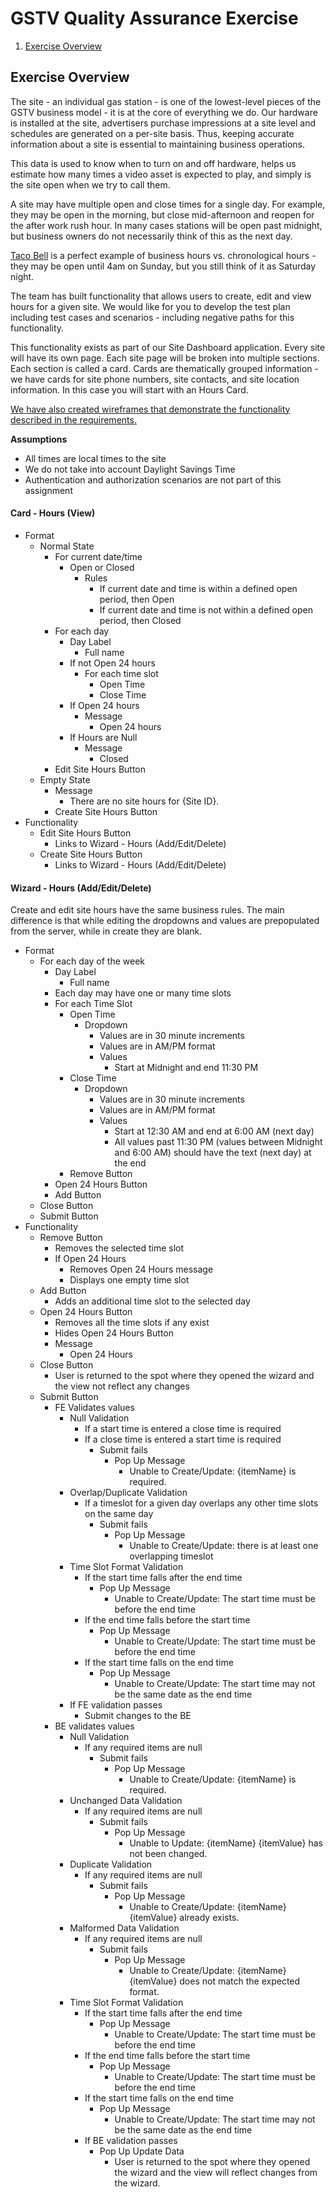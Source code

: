# GSTV Quality Assurance Exercise

1. [Exercise Overview](#exercise-overview)

## Exercise Overview
The site - an individual gas station - is one of the lowest-level pieces of the GSTV business model - it is at the core of everything we do. Our hardware is installed at the site, advertisers purchase impressions at a site level and schedules are generated on a per-site basis. Thus, keeping accurate information about a site is essential to maintaining business operations.

This data is used to know when to turn on and off hardware, helps us estimate how many times a video asset is expected to play, and simply is the site open when we try to call them.

A site may have multiple open and close times for a single day. For example, they may be open in the morning, but close mid-afternoon and reopen for the after work rush hour. In many cases stations will be open past midnight, but business owners do not necessarily think of this as the next day.

[Taco Bell](http://s3-media2.fl.yelpcdn.com/bphoto/bzl1SoxoBR-ggedVDlECAA/ls.jpg) is a perfect example of business hours vs. chronological hours  - they may be open until 4am on Sunday, but you still think of it as Saturday night.

The team has built functionality that allows users to create, edit and view hours for a given site. We would like for you to develop the test plan including test cases and scenarios - including negative paths for this functionality.

This functionality exists as part of our Site Dashboard application. Every site will have its own page. Each site page will be broken into multiple sections. Each section is called a card. Cards are thematically grouped information - we have cards for site phone numbers, site contacts, and site location information. In this case you will start with an Hours Card.

[We have also created wireframes that demonstrate the functionality described in the requirements.](http://9g8csl.axshare.com/#g=1&p=individual_site_page)

**Assumptions**
- All times are local times to the site
- We do not take into account Daylight Savings Time
- Authentication and authorization scenarios are not part of this assignment

#### Card - Hours (View)
- Format
  - Normal State
    - For current date/time
      - Open or Closed
        - Rules
          - If current date and time is within a defined open period, then Open
          - If current date and time is not within a defined open period, then Closed
    - For each day
      - Day Label
        - Full name
      - If not Open 24 hours
        - For each time slot
          - Open Time
          - Close Time
      - If Open 24 hours
        - Message
          - Open 24 hours
      - If Hours are Null
        - Message
          - Closed
    - Edit Site Hours Button
  - Empty State
    - Message
      - There are no site hours for {Site ID}.
    - Create Site Hours Button
- Functionality
  - Edit Site Hours Button
    - Links to Wizard - Hours (Add/Edit/Delete)
  - Create Site Hours Button
    - Links to Wizard - Hours (Add/Edit/Delete)

#### Wizard - Hours (Add/Edit/Delete)
Create and edit site hours have the same business rules. The main difference is that while editing the dropdowns and values are prepopulated from the server, while in create they are blank.

- Format
  - For each day of the week
    - Day Label
      - Full name
    - Each day may have one or many time slots
    - For each Time Slot
        - Open Time
            - Dropdown
                - Values are in 30 minute increments
                - Values are in AM/PM format
                - Values
                  - Start at Midnight and end 11:30 PM
        - Close Time
            - Dropdown
                - Values are in 30 minute increments
                - Values are in AM/PM format
                - Values
                  - Start at 12:30 AM and end at 6:00 AM (next day)
                  - All values past 11:30 PM (values between Midnight and 6:00 AM) should have the text (next day) at the end
        - Remove Button
    - Open 24 Hours Button
    - Add Button
  - Close Button
  - Submit Button
- Functionality
  - Remove Button
    - Removes the selected time slot
    - If Open 24 Hours
      - Removes Open 24 Hours message
      - Displays one empty time slot
  - Add Button
    - Adds an additional time slot to the selected day
  - Open 24 Hours Button
    - Removes all the time slots if any exist
    - Hides Open 24 Hours Button
    - Message
      - Open 24 Hours
  - Close Button
    - User is returned to the spot where they opened the wizard and the view not reflect any changes
  - Submit Button
    - FE Validates values
      - Null Validation
        - If a start time is entered a close time is required
        - If a close time is entered a start time is required
          - Submit fails
            - Pop Up Message
              - Unable to Create/Update: {itemName} is required.
      - Overlap/Duplicate Validation
        - If a timeslot for a given day overlaps any other time slots on the same day
          - Submit fails
            - Pop Up Message
              - Unable to Create/Update: there is at least one overlapping timeslot
      - Time Slot Format Validation
        - If the start time falls after the end time
          - Pop Up Message
            - Unable to Create/Update: The start time must be before the end time
        - If the end time falls before the start time
          - Pop Up Message
            - Unable to Create/Update: The start time must be before the end time
        - If the start time falls on the end time
          - Pop Up Message
            - Unable to Create/Update: The start time may not be the same date as the end time
      - If FE validation passes
        - Submit changes to the BE
    - BE validates values
      - Null Validation
        - If any required items are null
          - Submit fails
            - Pop Up Message
              - Unable to Create/Update: {itemName} is required.
      - Unchanged Data Validation
        - If any required items are null
          - Submit fails
            - Pop Up Message
              - Unable to Update: {itemName} {itemValue} has not been changed.
      - Duplicate Validation
        - If any required items are null
          - Submit fails
            - Pop Up Message
              - Unable to Create/Update: {itemName} {itemValue} already exists.
      - Malformed Data Validation
        - If any required items are null
          - Submit fails
            - Pop Up Message
              - Unable to Create/Update: {itemName} {itemValue} does not match the expected format.
      - Time Slot Format Validation
        - If the start time falls after the end time
          - Pop Up Message
              - Unable to Create/Update: The start time must be before the end time
        - If the end time falls before the start time
          - Pop Up Message
              - Unable to Create/Update: The start time must be before the end time
        - If the start time falls on the end time
          - Pop Up Message
              - Unable to Create/Update: The start time may not be the same date as the end time
        - If BE validation passes
          - Pop Up Update Data
              - User is returned to the spot where they opened the wizard and the view will reflect changes from the wizard.
